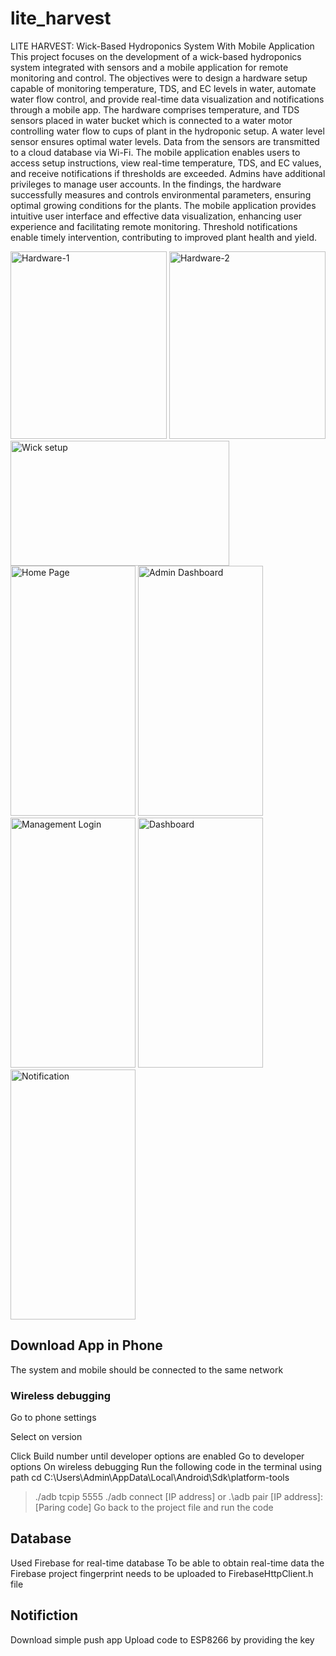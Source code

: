# lite_harvest

LITE HARVEST: Wick-Based Hydroponics System With Mobile  Application
This project focuses on the development of a wick-based hydroponics system integrated with sensors and a mobile application for remote monitoring and control. The objectives were to design a hardware setup capable of monitoring temperature, TDS, and EC levels in water, automate water flow control, and provide real-time data visualization and notifications through a mobile app.  The hardware comprises temperature, and TDS sensors placed in water bucket which is connected to a water motor controlling water flow to cups of plant in the hydroponic setup. A water level sensor ensures optimal water levels. Data from the sensors are transmitted to a cloud database via Wi-Fi. The mobile application enables users to access setup instructions, view real-time temperature, TDS, and EC values, and receive notifications if thresholds are exceeded. Admins have additional privileges to manage user accounts. In the findings, the hardware successfully measures and controls environmental parameters, ensuring optimal growing conditions for the plants. The mobile application provides intuitive user interface and effective data visualization, enhancing user experience and facilitating remote monitoring. Threshold notifications enable timely intervention, contributing to improved plant health and yield.

<img src="https://github.com/gkylsk/LiteHarvest/assets/130023461/94905b24-14b5-470d-8f45-29396e7a03ec" alt="Hardware-1" width="250" height="300">
<img src="https://github.com/gkylsk/LiteHarvest/assets/130023461/f2b92e69-9ad6-4aae-b4fb-b68705f4867b" alt="Hardware-2" width="250" height="300">
<img src="https://github.com/gkylsk/LiteHarvest/assets/130023461/d6598135-e821-46d2-b7b3-170e344f0e7a" alt="Wick setup" width="350" height="200">
<img src="https://github.com/gkylsk/LiteHarvest/assets/130023461/7794b849-d8fb-4fae-881d-eed1be7f26b6" alt="Home Page" width="200" height="400">
<img src="https://github.com/gkylsk/LiteHarvest/assets/130023461/f4561513-b722-4fab-bc08-41035290015e" alt="Admin Dashboard" width="200" height="400">
<img src="https://github.com/gkylsk/LiteHarvest/assets/130023461/0dc1566d-555a-4d8b-a470-dc59110bd9c2" alt="Management Login" width="200" height="400">
<img src="https://github.com/gkylsk/LiteHarvest/assets/130023461/dff9105d-8158-4f39-9de9-6fa148f03758" alt="Dashboard" width="200" height="400">
<img src="https://github.com/gkylsk/LiteHarvest/assets/130023461/10d1f36f-683b-4457-ad9a-c0fa32213203" alt="Notification" width="200" height="400">

## Download App in Phone 
The system and mobile should be connected to the same network
### Wireless debugging 
Go to phone settings

Select on version

Click Build number until developer options are enabled
Go to developer options 
On wireless debugging
Run the following code in the terminal using path cd C:\Users\Admin\AppData\Local\Android\Sdk\platform-tools 
>./adb tcpip 5555
>./adb connect [IP address]
or
>.\adb pair [IP address]:[Paring code]
Go back to the project file and run the code

## Database
Used Firebase for real-time database
To be able to obtain real-time data the Firebase project fingerprint needs to be uploaded to FirebaseHttpClient.h file

## Notifiction
Download simple push app
Upload code to ESP8266 by providing the key
